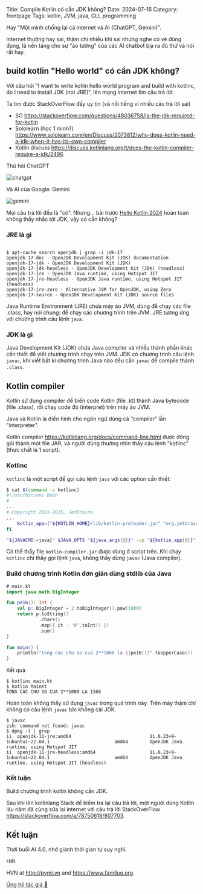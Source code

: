 Title: Compile Kotlin có cần JDK không?
Date: 2024-07-16
Category: frontpage
Tags: kotlin, JVM, java, CLI, programming

Hay "Một mình chống lại cả internet và AI (ChatGPT, Gemini)".

Internet thường hay sai, thậm chí nhiều khi sai nhưng nghe có vẻ đúng đúng, là nền tảng cho sự "ảo tưởng" của các AI chatbot bịa ra đủ thứ và nói rất hay.

## build kotlin "Hello world" có cần JDK không?

Với câu hỏi "I want to write kotlin hello world program and build with kotlinc, do I need to install JDK (not JRE)", lên mạng internet tìm câu trả lời:

Ta tìm được StackOverFlow đầy uy tín (và nổi tiếng vì nhiều câu trả lời sai)

- SO <https://stackoverflow.com/questions/48036758/is-the-jdk-required-for-kotlin>
- Sololearn (học 1 mình?) <https://www.sololearn.com/en/Discuss/2073812/why-does-kotlin-need-a-jdk-when-it-has-its-own-compiler>
- Kotlin discuss <https://discuss.kotlinlang.org/t/does-the-kotlin-compiler-require-a-jdk/2496>

Thử hỏi ChatGPT

![chatgpt]({static}/images/chatgpt.png)

Và AI của Google: Gemini

![gemini]({static}/images/gemini.png)

Mọi câu trả lời đều là "có". Nhưng... bài trước [Hello Kotlin 2024]({filename}/kotlin_hello.md) hoàn toàn không thấy nhắc tới JDK, vậy có cần không?

### JRE là gì
```

$ apt-cache search openjdk | grep -i jdk-17
openjdk-17-doc - OpenJDK Development Kit (JDK) documentation
openjdk-17-jdk - OpenJDK Development Kit (JDK)
openjdk-17-jdk-headless - OpenJDK Development Kit (JDK) (headless)
openjdk-17-jre - OpenJDK Java runtime, using Hotspot JIT
openjdk-17-jre-headless - OpenJDK Java runtime, using Hotspot JIT (headless)
openjdk-17-jre-zero - Alternative JVM for OpenJDK, using Zero
openjdk-17-source - OpenJDK Development Kit (JDK) source files
```

Java Runtime Environment (JRE) chứa máy ảo JVM, dùng để chạy các file .class, hay nói chung: để chạy các chương trình trên JVM. JRE tương ứng với chương trình câu lệnh `java`.

### JDK là gì
Java Development Kit (JDK) chứa Java compiler và nhiều thành phần khác cần thiết để viết chương trình chạy trên JVM. JDK có chương trình câu lệnh `javac`, khi viết bất kì chương trình Java nào đều cần `javac` để compile thành `.class`.

## Kotlin compiler
Kotlin sử dụng compiler để biến code Kotlin (file .kt) thành Java bytecode (file .class), rồi chạy code đó (interpret) trên máy ảo JVM.

Java và Kotlin là điển hình cho ngôn ngữ dùng cả "compiler" lẫn "interpreter".

Kotlin compiler <https://kotlinlang.org/docs/command-line.html> được đóng gói thành một file JAR, và người dùng thường nhìn thấy câu lệnh "kotlinc" (thực chất là 1 script).

### Kotlinc
`kotlinc` là một script để gọi câu lệnh `java` với các option cần thiết:

```bash
$ cat $(command -v kotlinc)
#!/usr/bin/env bash
#
...
# Copyright 2011-2015, JetBrains
...
    kotlin_app=("${KOTLIN_HOME}/lib/kotlin-preloader.jar" "org.jetbrains.kotlin.preloading.Preloader" "-cp" "${KOTLIN_HOME}/lib/kotlin-compiler.jar${additional_classpath}" $KOTLIN_COMPILER)
fi

"${JAVACMD:=java}" $JAVA_OPTS "${java_args[@]}" -cp "${kotlin_app[@]}" "${kotlin_args[@]}"
```

Có thể thấy file `kotlin-compiler.jar` được dùng ở script trên. Khi chạy `kotlinc` chỉ thấy gọi lệnh `java`, không thấy dùng `javac` (Java compiler).

### Build chương trình Kotlin đơn giản dùng stdlib của Java

```kt
# main.kt
import java.math.BigInteger

fun pe16(): Int {
    val p: BigInteger = 2.toBigInteger().pow(1000)
    return p.toString()
            .chars()
            .map({ it - '0'.toInt() })
            .sum()
}

fun main() {
    println("tong cac chu so cua 2**1000 la ${pe16()}".toUpperCase())
}
```
Kết quả

```
$ kotlinc main.kt
$ kotlin MainKt
TONG CAC CHU SO CUA 2**1000 LA 1366
```

Hoàn toàn không thấy sử dụng `javac` trong quá trình này. Trên máy thậm chí không có câu lệnh `javac` tức không cài JDK.

```
$ javac
zsh: command not found: javac
$ dpkg -l | grep
ii  openjdk-11-jre:amd64                             11.0.23+9-1ubuntu1~22.04.1                        amd64        OpenJDK Java runtime, using Hotspot JIT
ii  openjdk-11-jre-headless:amd64                    11.0.23+9-1ubuntu1~22.04.1                        amd64        OpenJDK Java runtime, using Hotspot JIT (headless)
```

### Kết luận
Build chương trình kotlin không cần JDK.

Sau khi lên kotlinlang Slack để kiểm tra lại câu trả lời, một người dùng Kotlin lâu năm đã cùng sửa lại internet với câu trả lời StackOverFlow <https://stackoverflow.com/a/78750618/807703>.

## Kết luận
Thời buổi AI 4.0, nhớ giành thời gian tự suy nghĩ.

Hết.

HVN at <http://pymi.vn> and <https://www.familug.org>.

[Ủng hộ tác giả 🍺](https://www.familug.org/p/ung-ho.html)
